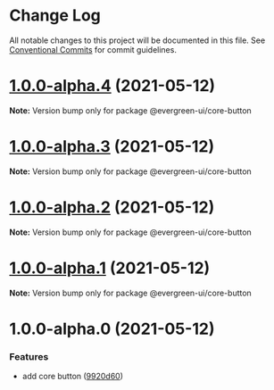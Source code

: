 # Change Log

All notable changes to this project will be documented in this file.
See [Conventional Commits](https://conventionalcommits.org) for commit guidelines.

# [1.0.0-alpha.4](https://github.com/rupert-ong/evergreen-ui/compare/@evergreen-ui/core-button@1.0.0-alpha.3...@evergreen-ui/core-button@1.0.0-alpha.4) (2021-05-12)

**Note:** Version bump only for package @evergreen-ui/core-button

# [1.0.0-alpha.3](https://github.com/rupert-ong/evergreen-ui/compare/@evergreen-ui/core-button@1.0.0-alpha.2...@evergreen-ui/core-button@1.0.0-alpha.3) (2021-05-12)

**Note:** Version bump only for package @evergreen-ui/core-button

# [1.0.0-alpha.2](https://github.com/rupert-ong/evergreen-ui/compare/@evergreen-ui/core-button@1.0.0-alpha.1...@evergreen-ui/core-button@1.0.0-alpha.2) (2021-05-12)

**Note:** Version bump only for package @evergreen-ui/core-button

# [1.0.0-alpha.1](https://github.com/rupert-ong/evergreen-ui/compare/@evergreen-ui/core-button@1.0.0-alpha.0...@evergreen-ui/core-button@1.0.0-alpha.1) (2021-05-12)

**Note:** Version bump only for package @evergreen-ui/core-button

# 1.0.0-alpha.0 (2021-05-12)

### Features

- add core button ([9920d60](https://github.com/rupert-ong/evergreen-ui/commit/9920d60c1ef4fafd7c644f9841621bfa0dd553ab))
